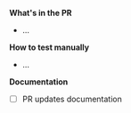 **What's in the PR**
- ...

**How to test manually**
- ...

**Documentation**
- [ ] PR updates documentation